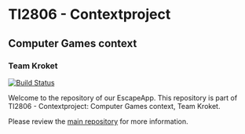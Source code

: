 # TI2806 - Contextproject
## Computer Games context
### Team Kroket

[![Build Status](https://api.travis-ci.org/alanvanrossum/kroketapp.svg?branch=master)](https://travis-ci.org/alanvanrossum/kroketapp)

Welcome to the repository of our EscapeApp. This repository is part of TI2806 - Contextproject: Computer Games context, Team Kroket. 

Please review the [main repository](https://github.com/alanvanrossum/kroket/) for more information.
